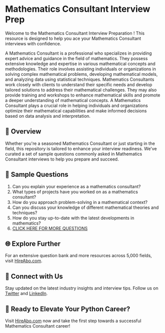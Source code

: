 # Mathematics Consultant Interview Prep

Welcome to the Mathematics Consultant Interview Preparation ! This resource is designed to help you ace your Mathematics Consultant interviews with confidence.

A Mathematics Consultant is a professional who specializes in providing expert advice and guidance in the field of mathematics. They possess extensive knowledge and expertise in various mathematical concepts and methodologies. Their role involves assisting individuals or organizations in solving complex mathematical problems, developing mathematical models, and analyzing data using statistical techniques. Mathematics Consultants work closely with clients to understand their specific needs and develop tailored solutions to address their mathematical challenges. They may also provide training and workshops to enhance mathematical skills and promote a deeper understanding of mathematical concepts. A Mathematics Consultant plays a crucial role in helping individuals and organizations optimize their mathematical capabilities and make informed decisions based on data analysis and interpretation.

## 🚀 Overview

Whether you're a seasoned Mathematics Consultant or just starting in the field, this repository is tailored to enhance your interview readiness. We've curated a set of sample questions commonly asked in Mathematics Consultant interviews to help you prepare and succeed.

## 📝 Sample Questions

1. Can you explain your experience as a mathematics consultant?
2. What types of projects have you worked on as a mathematics consultant?
3. How do you approach problem-solving in a mathematical context?
4. Can you discuss your knowledge of different mathematical theories and techniques?
5. How do you stay up-to-date with the latest developments in mathematics?
6. [CLICK HERE FOR MORE QUESTIONS](https://hireabo.com/job/19_0_4/Mathematics%20Consultant)

## 🌐 Explore Further

For an extensive question bank and more resources across 5,000 fields, visit [HireAbo.com](https://www.hireabo.com).

## 📱 Connect with Us

Stay updated on the latest industry insights and interview tips. Follow us on [Twitter](https://twitter.com/hireabo) and [LinkedIn](https://www.linkedin.com/in/hire-abo-3609972a8/).

## 🚀 Ready to Elevate Your Python Career?

Visit [HireAbo.com](https://www.hireabo.com) now and take the first step towards a successful Mathematics Consultant career!